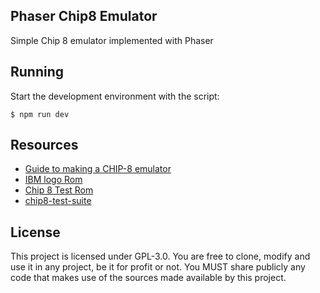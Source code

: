 Phaser Chip8 Emulator
---

Simple Chip 8 emulator implemented with Phaser

## Running

Start the development environment with the script:

```
$ npm run dev
```

## Resources

- [Guide to making a CHIP-8 emulator](https://tobiasvl.github.io/blog/write-a-chip-8-emulator/)
- [IBM logo Rom](https://github.com/loktar00/chip8/tree/master)
- [Chip 8 Test Rom](https://github.com/corax89/chip8-test-rom/tree/master)
- [chip8-test-suite](https://github.com/Timendus/chip8-test-suite)

## License

This project is licensed under GPL-3.0. You are free to clone, modify and use it
in any project, be it for profit or not. You MUST share publicly any code that makes
use of the sources made available by this project.
